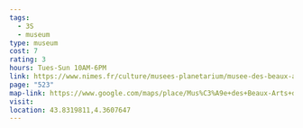 ```yaml
---
tags:
  - 3S
  - museum
type: museum
cost: 7
rating: 3
hours: Tues-Sun 10AM-6PM
link: https://www.nimes.fr/culture/musees-planetarium/musee-des-beaux-arts.html
page: "523"
map-link: https://www.google.com/maps/place/Mus%C3%A9e+des+Beaux-Arts+de+N%C3%AEmes/@43.8320043,4.3580329,17z/data=!3m1!4b1!4m6!3m5!1s0x12b42d061b56d715:0x65873670ff4c03e3!8m2!3d43.8320005!4d4.3606078!16s%2Fm%2F05fbnm3?entry=ttu&g_ep=EgoyMDI0MTAwMi4xIKXMDSoASAFQAw%3D%3D
visit: 
location: 43.8319811,4.3607647
---
```

